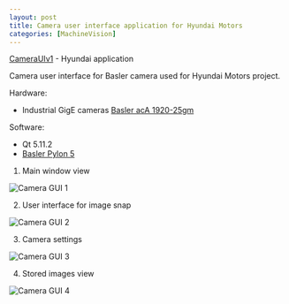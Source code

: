 ```yaml
---
layout: post
title: Camera user interface application for Hyundai Motors
categories: [MachineVision]
---
```


[CameraUIv1](https://codeleccz.github.io/CameraUIv1/) - Hyundai application

Camera user interface for Basler camera used for Hyundai Motors project.

Hardware:
- Industrial GigE cameras [Basler acA 1920-25gm](https://www.baslerweb.com/en/products/cameras/area-scan-cameras/ace/aca1920-25gm/)

Software:
- Qt 5.11.2
- [Basler Pylon 5](https://www.baslerweb.com/en/products/software/pylon-windows/)

1. Main window view

![Camera GUI 1](https://codeleccz.github.io/images/CameraUIv1/hyundai1.png)

2. User interface for image snap

![Camera GUI 2](https://codeleccz.github.io/images/CameraUIv1/hyundai2.png)

3. Camera settings

![Camera GUI 3](https://codeleccz.github.io/images/CameraUIv1/hyundai3.png)

4. Stored images view

![Camera GUI 4](https://codeleccz.github.io/images/CameraUIv1/hyundai4.png)

